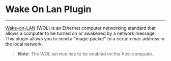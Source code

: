 # Wake On Lan Plugin
--------------------------------------------

[Wake-on-LAN](https://en.wikipedia.org/wiki/Wake-on-LAN) (WOL) is an Ethernet computer networking standard that allows a computer to be turned on or awakened by a network message. This plugin allows you to send a "magic packet" to a certain mac address in the local network.

> **Note**: The WOL service has to be enabled on the host computer.